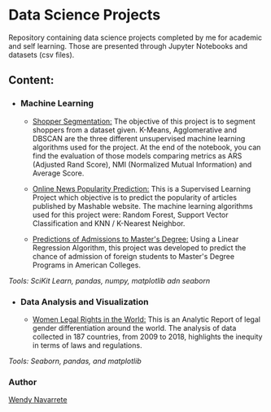 # Data Science Projects

Repository containing data science projects completed by me for academic and self learning. Those are presented
through Jupyter Notebooks and datasets (csv files).


## Content:

- ### Machine Learning

  - [Shopper Segmentation:](https://github.com/mwpnava/Data-Science-Projects/tree/master/ShopperSegments_prediction) The objective of this project is to segment shoppers from a dataset given. K-Means, Agglomerative and DBSCAN are the three different unsupervised machine learning algorithms used for the project. At the end of the notebook, you can find the evaluation of those models comparing metrics as ARS (Adjusted Rand Score), NMI (Normalized Mutual Information) and Average Score.

  - [Online News Popularity Prediction:](https://github.com/mwpnava/Data-Science-Projects/tree/master/Popularity_prediction) This is a Supervised Learning Project which objective is to predict the popularity of articles published by Mashable website. The machine learning algorithms used for this project were: Random Forest, Support Vector Classification and KNN / K-Nearest Neighbor.

  - [Predictions of Admissions to Master's Degree:](https://github.com/mwpnava/thinkful/blob/master/Linear_regression.ipynb) Using a Linear Regression Algorithm, this project was developed to predict the chance of admission of foreign students to Master's Degree Programs in American Colleges.

*Tools: SciKit Learn, pandas, numpy, matplotlib adn seaborn*


- ### Data Analysis and Visualization

  - [Women Legal Rights in the World:](https://github.com/mwpnava/thinkful/blob/master/Capstone_1:Analytic_Report_and_Research_Proposal.ipynb) This is an Analytic Report of legal gender differentiation around the world. The analysis of data collected in 187 countries, from 2009 to 2018, highlights the inequity in terms of laws and regulations.

*Tools: Seaborn, pandas, and matplotlib*



### Author

[Wendy Navarrete](http://wendynavarrete.com)
